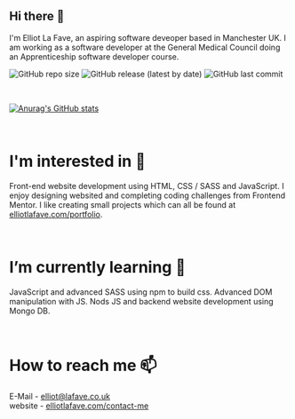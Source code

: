 ## Hi there 👋

I'm Elliot La Fave, an aspiring software deveoper based in Manchester UK. I am working as a software developer at the General Medical Council doing an Apprenticeship software developer course.

![GitHub repo size](https://img.shields.io/github/repo-size/elliotlafave123/elliotlafave123.github.io)
![GitHub release (latest by date)](https://img.shields.io/github/v/release/elliotlafave123/elliotlafave123.github.io)
![GitHub last commit](https://img.shields.io/github/last-commit/elliotlafave123/elliotlafave123.github.io)

<br />

[![Anurag's GitHub stats](https://github-readme-stats.vercel.app/api?username=elliotlafave123&count_private=true&hide=prs,contribs&show_icons=true&theme=aura&hide_border=true)](https://github.com/anuraghazra/github-readme-stats)

<br />

# I'm interested in 👀
Front-end website development using HTML, CSS / SASS and JavaScript.
I enjoy designing websited and completing coding challenges from Frontend Mentor.
I like creating small projects which can all be found at [elliotlafave.com/portfolio].

<br />

# I’m currently learning 🌱
JavaScript and advanced SASS using npm to build css.
Advanced DOM manipulation with JS.
Nods JS and backend website development using Mongo DB.

<br />

# How to reach me 📫
E-Mail - elliot@lafave.co.uk
<br />
website - [elliotlafave.com/contact-me]

[elliotlafave.com/contact-me]: https://www.elliotlafave.com/contact-me
[elliotlafave.com/portfolio]: https://www.elliotlafave.com/portfolio
